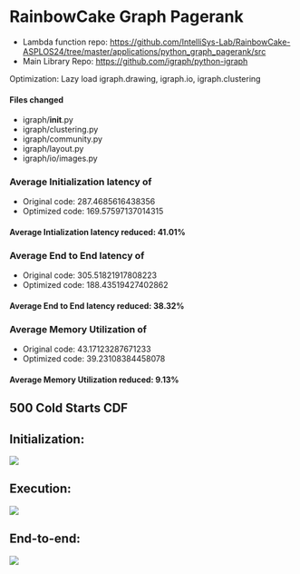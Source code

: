 # RainbowCake Graph Pagerank
- Lambda function repo: https://github.com/IntelliSys-Lab/RainbowCake-ASPLOS24/tree/master/applications/python_graph_pagerank/src
- Main Library Repo: https://github.com/igraph/python-igraph

Optimization: Lazy load igraph.drawing, igraph.io, igraph.clustering <br>
#### Files changed
- igraph/__init__.py
- igraph/clustering.py
- igraph/community.py
- igraph/layout.py
- igraph/io/images.py

### Average Initialization latency of
- Original code: 287.4685616438356
- Optimized code: 169.57597137014315

#### Average Intialization latency reduced: 41.01%

### Average End to End latency of
- Original code: 305.51821917808223
- Optimized code: 188.43519427402862

#### Average End to End latency reduced: 38.32%

### Average Memory Utilization of
- Original code: 43.17123287671233
- Optimized code: 39.23108384458078

#### Average Memory Utilization reduced: 9.13%

## 500 Cold Starts CDF
## Initialization:
![](init.png)

## Execution:
![](exec.png)

## End-to-end:
![](e2e.png)